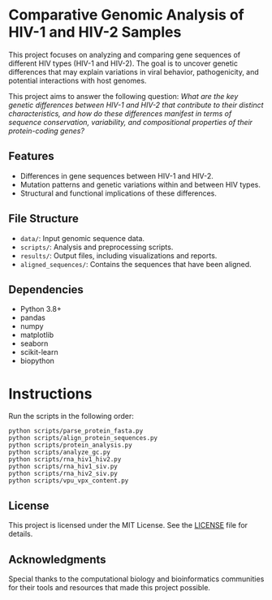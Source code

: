 # Comparative Genomic Analysis of HIV-1 and HIV-2 Samples

This project focuses on analyzing and comparing gene sequences of different HIV types (HIV-1 and HIV-2). The goal is to uncover genetic differences that may explain variations in viral behavior, pathogenicity, and potential interactions with host genomes.  

This project aims to answer the following question:
*What are the key genetic differences between HIV-1 and HIV-2 that contribute to their distinct characteristics, and how do these differences manifest in terms of sequence conservation, variability, and compositional properties of their protein-coding genes?*

## Features  
- Differences in gene sequences between HIV-1 and HIV-2.
- Mutation patterns and genetic variations within and between HIV types.  
- Structural and functional implications of these differences.  


## File Structure  
- `data/`: Input genomic sequence data.  
- `scripts/`: Analysis and preprocessing scripts.  
- `results/`: Output files, including visualizations and reports.  
- `aligned_sequences/`: Contains the sequences that have been aligned.

## Dependencies  
- Python 3.8+  
- pandas  
- numpy  
- matplotlib  
- seaborn  
- scikit-learn  
- biopython

# Instructions
Run the scripts in the following order:
```
python scripts/parse_protein_fasta.py
python scripts/align_protein_sequences.py
python scripts/protein_analysis.py
python scripts/analyze_gc.py
python scripts/rna_hiv1_hiv2.py
python scripts/rna_hiv1_siv.py
python scripts/rna_hiv2_siv.py
python scripts/vpu_vpx_content.py
```


## License  
This project is licensed under the MIT License. See the [LICENSE](LICENSE) file for details.  

## Acknowledgments  
Special thanks to the computational biology and bioinformatics communities for their tools and resources that made this project possible.  